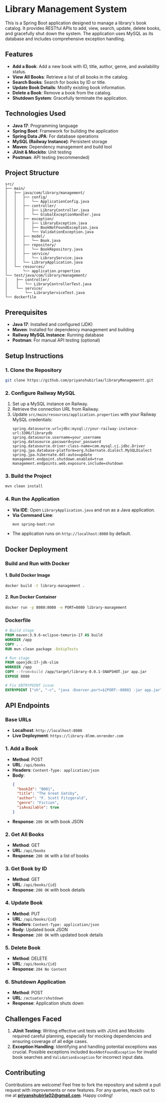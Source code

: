 # Library Management System

This is a Spring Boot application designed to manage a library's book catalog. It provides RESTful APIs to add, view, search, update, delete books, and gracefully shut down the system. The application uses MySQL as its database and includes comprehensive exception handling.

## Features

- **Add a Book**: Add a new book with ID, title, author, genre, and availability status.
- **View All Books**: Retrieve a list of all books in the catalog.
- **Search Books**: Search for books by ID or title.
- **Update Book Details**: Modify existing book information.
- **Delete a Book**: Remove a book from the catalog.
- **Shutdown System**: Gracefully terminate the application.

## Technologies Used

- **Java 17**: Programming language
- **Spring Boot**: Framework for building the application
- **Spring Data JPA**: For database operations
- **MySQL (Railway Instance)**: Persistent storage
- **Maven**: Dependency management and build tool
- **JUnit & Mockito**: Unit testing
- **Postman**: API testing (recommended)

## Project Structure

```
src/
├── main/
│   ├── java/com/library/management/
│   │   ├── config/
│   │   │   └── ApplicationConfig.java
│   │   ├── controller/
│   │   │   ├── LibraryController.java
│   │   │   └── GlobalExceptionHandler.java
│   │   ├── exception/
│   │   │   ├── LibraryException.java
│   │   │   ├── BookNotFoundException.java
│   │   │   └── ValidationException.java
│   │   ├── model/
│   │   │   └── Book.java
│   │   ├── repository/
│   │   │   └── BookRepository.java
│   │   ├── service/
│   │   │   └── LibraryService.java
│   │   └── LibraryApplication.java
│   └── resources/
│       └── application.properties
└── test/java/com/library/management/
│    ├── controller/
│    │   └── LibraryControllerTest.java
│    └── service/
│        └── LibraryServiceTest.java
└── dockerfile
```

## Prerequisites

- **Java 17**: Installed and configured (JDK)
- **Maven**: Installed for dependency management and building
- **Railway MySQL Instance**: Running database
- **Postman**: For manual API testing (optional)

## Setup Instructions

### 1. Clone the Repository

```bash
git clone https://github.com/priyanshubirlaa/libraryManagementt.git
```

### 2. Configure Railway MySQL

1. Set up a MySQL instance on Railway.
2. Retrieve the connection URL from Railway.
3. Update `src/main/resources/application.properties` with your Railway MySQL credentials:
   ```properties
   spring.datasource.url=jdbc:mysql://your-railway-instance-url:3306/librarydb
   spring.datasource.username=your_username
   spring.datasource.password=your_password
   spring.datasource.driver-class-name=com.mysql.cj.jdbc.Driver
   spring.jpa.database-platform=org.hibernate.dialect.MySQLDialect
   spring.jpa.hibernate.ddl-auto=update
   management.endpoint.shutdown.enabled=true
   management.endpoints.web.exposure.include=shutdown
   ```

### 3. Build the Project

```bash
mvn clean install
```

### 4. Run the Application

- **Via IDE**: Open `LibraryApplication.java` and run as a Java application.
- **Via Command Line**:
  ```bash
  mvn spring-boot:run
  ```
- The application runs on `http://localhost:8080` by default.

## Docker Deployment

### Build and Run with Docker

#### 1. Build Docker Image

```bash
docker build -t library-management .
```

#### 2. Run Docker Container

```bash
docker run -p 8080:8080 -e PORT=8080 library-management
```

### Dockerfile

```dockerfile
# Build stage
FROM maven:3.9.6-eclipse-temurin-17 AS build
WORKDIR /app
COPY . .
RUN mvn clean package -DskipTests

# Run stage
FROM openjdk:17-jdk-slim
WORKDIR /app
COPY --from=build /app/target/library-0.0.1-SNAPSHOT.jar app.jar
EXPOSE 8080

# Fix ENTRYPOINT issue
ENTRYPOINT ["sh", "-c", "java -Dserver.port=${PORT:-8080} -jar app.jar"]
```

## API Endpoints

### Base URLs

- **Localhost**: `http://localhost:8080`
- **Live Deployment**: `https://library-8lmm.onrender.com`

### 1. Add a Book

- **Method**: POST
- **URL**: `/api/books`
- **Headers**: `Content-Type: application/json`
- **Body**:
  ```json
  {
    "bookId": "B001",
    "title": "The Great Gatsby",
    "author": "F. Scott Fitzgerald",
    "genre": "Fiction",
    "isAvailable": true
  }
  ```
- **Response**: `200 OK` with book JSON

### 2. Get All Books

- **Method**: GET
- **URL**: `/api/books`
- **Response**: `200 OK` with a list of books

### 3. Get Book by ID

- **Method**: GET
- **URL**: `/api/books/{id}`
- **Response**: `200 OK` with book details

### 4. Update Book

- **Method**: PUT
- **URL**: `/api/books/{id}`
- **Headers**: `Content-Type: application/json`
- **Body**: Updated book JSON
- **Response**: `200 OK` with updated book details

### 5. Delete Book

- **Method**: DELETE
- **URL**: `/api/books/{id}`
- **Response**: `204 No Content`

### 6. Shutdown Application

- **Method**: POST
- **URL**: `/actuator/shutdown`
- **Response**: Application shuts down

## Challenges Faced

1. **JUnit Testing**: Writing effective unit tests with JUnit and Mockito required careful planning, especially for mocking dependencies and ensuring coverage of all edge cases.
2. **Exception Handling**: Identifying and handling potential exceptions was crucial. Possible exceptions included `BookNotFoundException` for invalid book searches and `ValidationException` for incorrect input data.

## Contributing

Contributions are welcome! Feel free to fork the repository and submit a pull request with improvements or new features. For any queries, reach out to me at **priyanshubirla02@gmail.com**. Happy coding!


